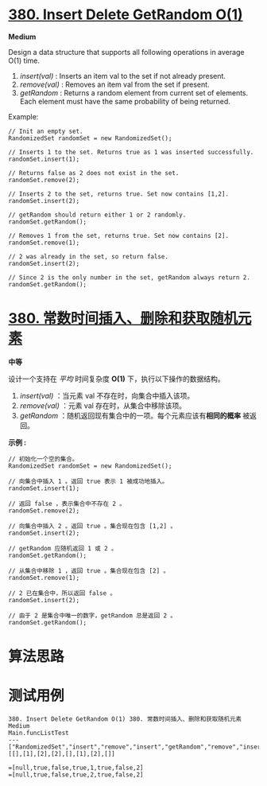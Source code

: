 # [380. Insert Delete GetRandom O(1)][enTitle]

**Medium**

Design a data structure that supports all following operations in average O(1) time.



1.  *insert(val)* : Inserts an item val to the set if not already present. 
2.  *remove(val)* : Removes an item val from the set if present. 
3.  *getRandom* : Returns a random element from current set of elements. Each element must have the same probability of being returned.



Example:

```
// Init an empty set.
RandomizedSet randomSet = new RandomizedSet();

// Inserts 1 to the set. Returns true as 1 was inserted successfully.
randomSet.insert(1);

// Returns false as 2 does not exist in the set.
randomSet.remove(2);

// Inserts 2 to the set, returns true. Set now contains [1,2].
randomSet.insert(2);

// getRandom should return either 1 or 2 randomly.
randomSet.getRandom();

// Removes 1 from the set, returns true. Set now contains [2].
randomSet.remove(1);

// 2 was already in the set, so return false.
randomSet.insert(2);

// Since 2 is the only number in the set, getRandom always return 2.
randomSet.getRandom();

```




# [380. 常数时间插入、删除和获取随机元素][cnTitle]

**中等**

设计一个支持在 *平均* 时间复杂度 **O(1)**  下，执行以下操作的数据结构。

1.  *insert(val)* ：当元素 val 不存在时，向集合中插入该项。 
2.  *remove(val)* ：元素 val 存在时，从集合中移除该项。 
3.  *getRandom* ：随机返回现有集合中的一项。每个元素应该有**相同的概率** 被返回。

**示例 :** 

```
// 初始化一个空的集合。
RandomizedSet randomSet = new RandomizedSet();

// 向集合中插入 1 。返回 true 表示 1 被成功地插入。
randomSet.insert(1);

// 返回 false ，表示集合中不存在 2 。
randomSet.remove(2);

// 向集合中插入 2 。返回 true 。集合现在包含 [1,2] 。
randomSet.insert(2);

// getRandom 应随机返回 1 或 2 。
randomSet.getRandom();

// 从集合中移除 1 ，返回 true 。集合现在包含 [2] 。
randomSet.remove(1);

// 2 已在集合中，所以返回 false 。
randomSet.insert(2);

// 由于 2 是集合中唯一的数字，getRandom 总是返回 2 。
randomSet.getRandom();

```




# 算法思路

# 测试用例
```
380. Insert Delete GetRandom O(1) 380. 常数时间插入、删除和获取随机元素 Medium
Main.funcListTest
---
["RandomizedSet","insert","remove","insert","getRandom","remove","insert","getRandom"]
[[],[1],[2],[2],[],[1],[2],[]]

=[null,true,false,true,1,true,false,2]
=[null,true,false,true,2,true,false,2]
```

[enTitle]: https://leetcode.com/problems/insert-delete-getrandom-o1/
[cnTitle]: https://leetcode-cn.com/problems/insert-delete-getrandom-o1/
